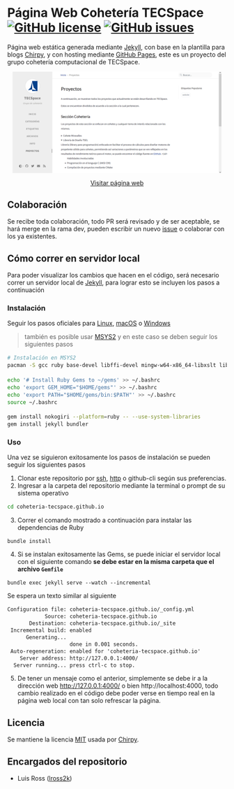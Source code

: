 # Página Web Cohetería TECSpace [![GitHub license](https://img.shields.io/github/license/Coheteria-TECSpace/coheteria-tecspace.github.io?style=flat-square)][mit] [![GitHub issues](https://img.shields.io/github/issues/Coheteria-TECSpace/coheteria-tecspace.github.io?style=flat-square)][issues]

Página web estática generada mediante [Jekyll][jekyll], con base en la plantilla para blogs [Chirpy][chirpy], y con hosting mediante [GitHub Pages](https://pages.github.com/), este es un proyecto del grupo cohetería computacional de TECSpace.

<div style="text-align: center">
    <img src="images/paginaweb.png" style="width:30rem; display: block; margin-left: auto; margin-right: auto;">
    <p><a href="https://coheteria-tecspace.github.io/">Visitar página web</a></p>
</div>

## Colaboración
Se recibe toda colaboración, todo PR será revisado y de ser aceptable, se hará merge en la rama dev, pueden escribir un nuevo [issue][issues] o colaborar con los ya existentes.

## Cómo correr en servidor local
Para poder visualizar los cambios que hacen en el código, será necesario correr un servidor local de [Jekyll][jekyll], para lograr esto se incluyen los pasos a continuación

### Instalación
Seguir los pasos oficiales para [Linux](https://jekyllrb.com/docs/installation/other-linux/), [macOS](https://jekyllrb.com/docs/installation/macos/) o [Windows](https://jekyllrb.com/docs/installation/windows/)
> también es posible usar [MSYS2](https://www.msys2.org/) y en este caso se deben seguir los siguientes pasos
```sh
# Instalación en MSYS2
pacman -S gcc ruby base-devel libffi-devel mingw-w64-x86_64-libxslt libxslt-devel

echo '# Install Ruby Gems to ~/gems' >> ~/.bashrc
echo 'export GEM_HOME="$HOME/gems"' >> ~/.bashrc
echo 'export PATH="$HOME/gems/bin:$PATH"' >> ~/.bashrc
source ~/.bashrc

gem install nokogiri --platform=ruby -- --use-system-libraries
gem install jekyll bundler
```
### Uso
Una vez se siguieron exitosamente los pasos de instalación se pueden seguir los siguientes pasos
1. Clonar este repositorio por [ssh](git@github.com:Coheteria-TECSpace/coheteria-tecspace.github.io.git), [http](https://github.com/Coheteria-TECSpace/coheteria-tecspace.github.io.git) o github-cli según sus preferencias.
2. Ingresar a la carpeta del repositorio mediante la terminal o prompt de su sistema operativo
```sh
cd coheteria-tecspace.github.io
```
3. Correr el comando mostrado a continuación para instalar las dependencias de Ruby
```
bundle install
```
4. Si se instalan exitosamente las Gems, se puede iniciar el servidor local con el siguiente comando **se debe estar en la misma carpeta que el archivo `Gemfile`**
```
bundle exec jekyll serve --watch --incremental
```
Se espera un texto similar al siguiente
```
Configuration file: coheteria-tecspace.github.io/_config.yml
            Source: coheteria-tecspace.github.io
       Destination: coheteria-tecspace.github.io/_site
 Incremental build: enabled
      Generating...
                    done in 0.001 seconds.
 Auto-regeneration: enabled for 'coheteria-tecspace.github.io'
    Server address: http://127.0.0.1:4000/
  Server running... press ctrl-c to stop.
```
5. De tener un mensaje como el anterior, simplemente se debe ir a la dirección web http://127.0.0.1:4000/ o bien http://localhost:4000, todo cambio realizado en el código debe poder verse en tiempo real en la página web local con tan solo refrescar la página.

## Licencia
Se mantiene la licencia [MIT][mit] usada por [Chirpy][chirpy].

## Encargados del repositorio
- Luis Ross ([lross2k](https://github.com/lross2k))

[gem]: https://rubygems.org/gems/jekyll-theme-chirpy
[chirpy]: https://github.com/cotes2020/jekyll-theme-chirpy/
[use-template]: https://github.com/cotes2020/chirpy-starter/generate
[issues]: https://github.com/Coheteria-TECSpace/coheteria-tecspace.github.io/issues
[mit]: https://github.com/Coheteria-TECSpace/coheteria-tecspace.github.io/blob/dev/LICENSE
[jekyll]: http://jekyllrb.com/
